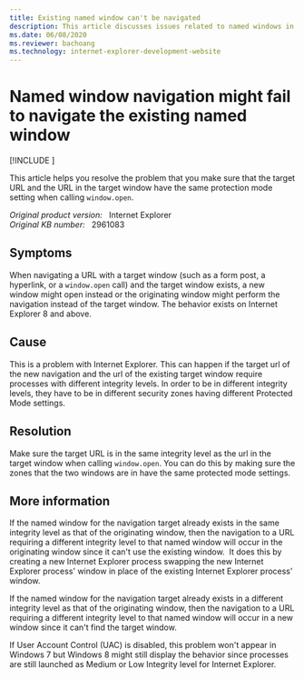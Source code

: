 ```yaml
---
title: Existing named window can't be navigated
description: This article discusses issues related to named windows in Internet Explorer. This happens when the target url of the new navigation and the URL of the existing target window require processes with different integrity levels.
ms.date: 06/08/2020
ms.reviewer: bachoang
ms.technology: internet-explorer-development-website
---
```

# Named window navigation might fail to navigate the existing named window

[!INCLUDE [](../../../includes/browsers-important.md)]

This article helps you resolve the problem that you make sure that the target URL and the URL in the target window have the same protection mode setting when calling `window.open`.

_Original product version:_ &nbsp; Internet Explorer  
_Original KB number:_ &nbsp; 2961083

## Symptoms

When navigating a URL with a target window (such as a form post, a hyperlink, or a `window.open` call) and the target window exists, a new window might open instead or the originating window might perform the navigation instead of the target window. The behavior exists on Internet Explorer 8 and above.

## Cause

This is a problem with Internet Explorer. This can happen if the target url of the new navigation and the url of the existing target window require processes with different integrity levels. In order to be in different integrity levels, they have to be in different security zones having different Protected Mode settings.

## Resolution

Make sure the target URL is in the same integrity level as the url in the target window when calling `window.open`. You can do this by making sure the zones that the two windows are in have the same protected mode settings.

## More information

If the named window for the navigation target already exists in the same integrity level as that of the originating window, then the navigation to a URL requiring a different integrity level to that named window will occur in the originating window since it can't use the existing window.  It does this by creating a new Internet Explorer process swapping the new Internet Explorer process' window in place of the existing Internet Explorer process' window.

If the named window for the navigation target already exists in a different integrity level as that of the originating window, then the navigation to a URL requiring a different integrity level to that named window will occur in a new window since it can't find the target window.

If User Account Control (UAC) is disabled, this problem won't appear in Windows 7 but Windows 8 might still display the behavior since processes are still launched as Medium or Low Integrity level for Internet Explorer.
